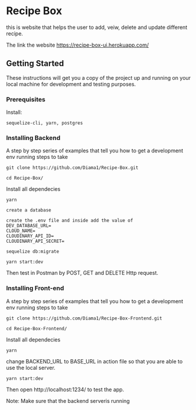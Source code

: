 # Recipe Box

this is website that helps the user to add, veiw, delete and update different recipe.

The link the website
https://recipe-box-ui.herokuapp.com/

## Getting Started

These instructions will get you a copy of the project up and running on your local machine for development and testing purposes.

### Prerequisites

Install:

```
sequelize-cli, yarn, postgres
```

### Installing Backend

A step by step series of examples that tell you how to get a development env running
steps to take

```
git clone https://github.com/Diama1/Recipe-Box.git

```
```
cd Recipe-Box/

```
Install all dependecies
```
yarn

```
```
create a database

```
```
create the .env file and inside add the value of 
DEV_DATABASE_URL=
CLOUD_NAME=
CLOUDINARY_API_ID=
CLOUDINARY_API_SECRET=
```
```
sequelize db:migrate

```
```
yarn start:dev

```
Then test in Postman by POST, GET and DELETE Http request.

### Installing Front-end

A step by step series of examples that tell you how to get a development env running
steps to take

```
git clone https://github.com/Diama1/Recipe-Box-Frontend.git

```
```
cd Recipe-Box-Frontend/

```
Install all dependecies
```
yarn

```
change BACKEND_URL to BASE_URL in action file so that you are able to use the local server.
```
yarn start:dev

```
Then open http://localhost:1234/ to test the app.

Note: Make sure that the backend serveris running 




